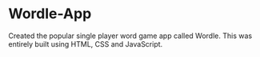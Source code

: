# Wordle-App
Created the popular single player word game app called Wordle. This was entirely built using HTML, CSS and JavaScript.
